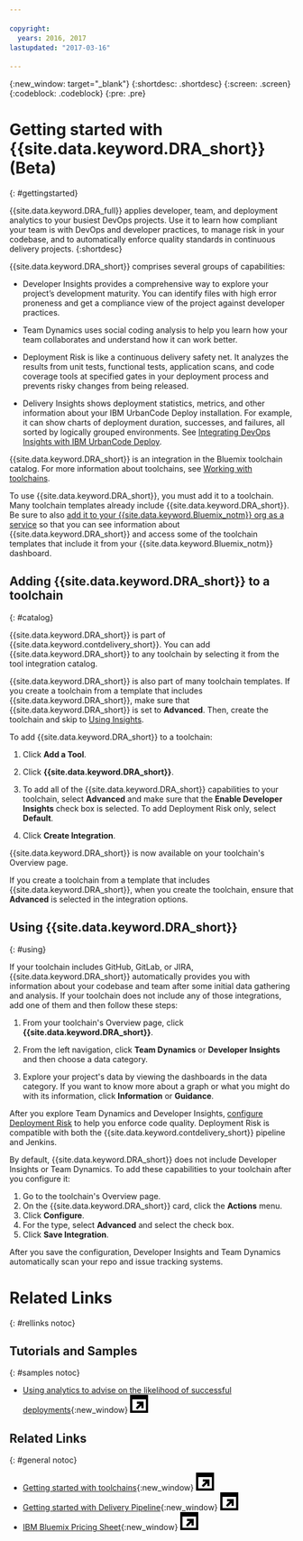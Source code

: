 ```yaml
---

copyright:
  years: 2016, 2017
lastupdated: "2017-03-16"

---
```


{:new_window: target="_blank"}
{:shortdesc: .shortdesc}
{:screen: .screen}
{:codeblock: .codeblock}
{:pre: .pre}

# Getting started with {{site.data.keyword.DRA_short}} (Beta)
{: #gettingstarted}

{{site.data.keyword.DRA_full}} applies developer, team, and deployment analytics to your busiest DevOps projects. Use it to learn how compliant your team is with DevOps and developer practices, to manage risk in your codebase, and to automatically enforce quality standards in continuous delivery projects.
{:shortdesc}

{{site.data.keyword.DRA_short}} comprises several groups of capabilities:

   * Developer Insights provides a comprehensive way to explore your project’s development maturity. You can identify files with high error proneness and get a compliance view of the project against developer practices.

   * Team Dynamics uses social coding analysis to help you learn how your team collaborates and understand how it can work better.

   * Deployment Risk is like a continuous delivery safety net. It analyzes the results from unit tests, functional tests, application scans, and code coverage tools at specified gates in your deployment process and prevents risky changes from being released.

   * Delivery Insights shows deployment statistics, metrics, and other information about your IBM UrbanCode Deploy installation. For example, it can show charts of deployment duration, successes, and failures, all sorted by logically grouped environments. See [Integrating DevOps Insights with IBM UrbanCode Deploy](uc_insights_overview.html).

{{site.data.keyword.DRA_short}} is an integration in the Bluemix toolchain catalog. For more information about toolchains, see [Working with toolchains](/docs/services/ContinuousDelivery/toolchains_working.html).

To use {{site.data.keyword.DRA_short}}, you must add it to a toolchain. Many toolchain templates already include {{site.data.keyword.DRA_short}}. Be sure to also [add it to your {{site.data.keyword.Bluemix_notm}} org as a service](/docs/services/reqnsi.html) so that you can see information about {{site.data.keyword.DRA_short}} and access some of the toolchain templates that include it from your {{site.data.keyword.Bluemix_notm}} dashboard.  

## Adding {{site.data.keyword.DRA_short}} to a toolchain
{: #catalog}

{{site.data.keyword.DRA_short}} is part of {{site.data.keyword.contdelivery_short}}. You can add {{site.data.keyword.DRA_short}} to any toolchain by selecting it from the tool integration catalog.

{{site.data.keyword.DRA_short}} is also part of many toolchain templates. If you create a toolchain from a template that includes {{site.data.keyword.DRA_short}}, make sure that {{site.data.keyword.DRA_short}} is set to **Advanced**. Then, create the toolchain and skip to [Using Insights](#using).

To add {{site.data.keyword.DRA_short}} to a toolchain:

1. Click **Add a Tool**.

2. Click **{{site.data.keyword.DRA_short}}**.

3. To add all of the {{site.data.keyword.DRA_short}} capabilities to your toolchain, select **Advanced** and make sure that the **Enable Developer Insights** check box is selected. To add Deployment Risk only, select **Default**. 

4. Click **Create Integration**. 

{{site.data.keyword.DRA_short}} is now available on your toolchain's Overview page.

If you create a toolchain from a template that includes {{site.data.keyword.DRA_short}}, when you create the toolchain, ensure that **Advanced** is selected in the integration options.

## Using {{site.data.keyword.DRA_short}}
{: #using}

If your toolchain includes GitHub, GitLab, or JIRA, {{site.data.keyword.DRA_short}} automatically provides you with information about your codebase and team after some initial data gathering and analysis. If your toolchain does not include any of those integrations, add one of them and then follow these steps: 

1. From your toolchain's Overview page, click **{{site.data.keyword.DRA_short}}**.

2. From the left navigation, click **Team Dynamics** or **Developer Insights** and then choose a data category. 

3. Explore your project's data by viewing the dashboards in the data category. If you want to know more about a graph or what you might do with its information, click **Information** or **Guidance**. 

After you explore Team Dynamics and Developer Insights, [configure Deployment Risk](/docs/services/DevOpsInsights/insights_risk.html) to help you enforce code quality. Deployment Risk is compatible with both the {{site.data.keyword.contdelivery_short}} pipeline and Jenkins.   

By default, {{site.data.keyword.DRA_short}} does not include Developer Insights or Team Dynamics. To add these capabilities to your toolchain after you configure it:

1. Go to the toolchain's Overview page.
2. On the {{site.data.keyword.DRA_short}} card, click the **Actions** menu.
3. Click **Configure**. 
4. For the type, select **Advanced** and select the check box.
5. Click **Save Integration**.

After you save the configuration, Developer Insights and Team Dynamics automatically scan your repo and issue tracking systems.

# Related Links
{: #rellinks notoc}

## Tutorials and Samples
{: #samples notoc}

* [Using analytics to advise on the likelihood of successful deployments](https://www.ibm.com/devops/method/content/deliver/tool_deployment_risk_analytics/){:new_window} ![External link icon, link opens in a new window](images/launch--glyph.svg)

## Related Links
{: #general notoc}

* [Getting started with toolchains](https://new-console.ng.bluemix.net/docs/toolchains/toolchains_overview.html){:new_window} ![External link icon, link opens in a new window](images/launch--glyph.svg)
* [Getting started with Delivery Pipeline](https://new-console.ng.bluemix.net/docs/services/DeliveryPipeline/index.html){:new_window} ![External link icon, link opens in a new window](images/launch--glyph.svg)
* [IBM Bluemix Pricing Sheet](https://new-console.ng.bluemix.net/pricing/){:new_window} ![External link icon, link opens in a new window](images/launch--glyph.svg)
